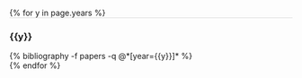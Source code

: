 <!-- ---
layout: page
permalink: /publications/
title: Publications
nav: publications
description: <nobr><em>*</em></nobr> for equal authorship, <nobr><em>#</em></nobr> for corresponding authorship.
years: [2024, 2023, 2022, 2019, 2015]
--- -->

<br/>
{% for y in page.years %}
  <div class="row m-0 p-0" style="border-top: 1px solid #ddd; flex-direction: row-reverse;">
    <div class="col-sm-1 mt-2 p-0 pr-1">
      <h3 class="bibliography-year">{{y}}</h3>
    </div>
    <div class="col-sm-11 p-0">
      {% bibliography -f papers -q @*[year={{y}}]* %}
    </div>
  </div>
{% endfor %}

		

